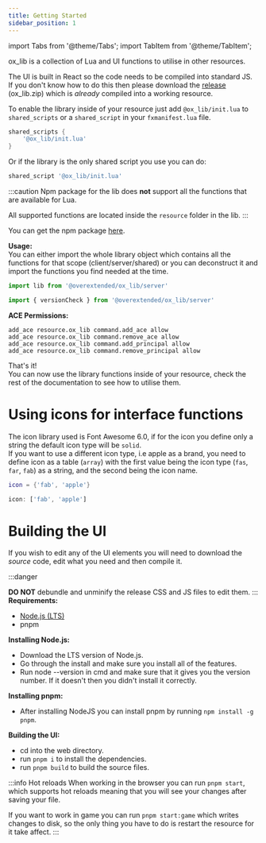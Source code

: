 ```yaml
---
title: Getting Started
sidebar_position: 1
---
```


import Tabs from '@theme/Tabs';
import TabItem from '@theme/TabItem';

ox_lib is a collection of Lua and UI functions to utilise in other resources.

The UI is built in React so the code needs to be compiled into standard JS.  
If you don't know how to do this then please download the [release](https://github.com/overextended/ox_lib/releases/latest) (ox_lib.zip) which is *already* compiled into a working resource.

<Tabs>
<TabItem value='Lua'>

To enable the library inside of your resource just add `@ox_lib/init.lua` to `shared_scripts` or
a `shared_script` in your `fxmanifest.lua` file.

```lua
shared_scripts {
    '@ox_lib/init.lua'
}
```

Or if the library is the only shared script you use you can do:

```lua
shared_script '@ox_lib/init.lua'
```
</TabItem>
<TabItem value='JS/TS'>

:::caution
Npm package for the lib does **not** support all the functions that are available for Lua.

All supported functions are located inside the `resource` folder in the lib.
:::

You can get the npm package [here](https://npmjs.com/package/@overextended/ox_lib).

**Usage:**  
You can either import the whole library object which contains all the functions for that scope (client/server/shared) or
you can deconstruct it and import the functions you find needed at the time.

```ts
import lib from '@overextended/ox_lib/server'
```

```ts
import { versionCheck } from '@overextended/ox_lib/server'
```
</TabItem>
</Tabs>

**ACE Permissions:**
```
add_ace resource.ox_lib command.add_ace allow
add_ace resource.ox_lib command.remove_ace allow
add_ace resource.ox_lib command.add_principal allow
add_ace resource.ox_lib command.remove_principal allow
```

That's it!  
You can now use the library functions inside of your resource, check the rest of the
documentation to see how to utilise them.

# Using icons for interface functions

The icon library used is Font Awesome 6.0, if for the icon you define only a string
the default icon type will be `solid`.  
If you want to use a different icon type, i.e
apple as a brand, you need to define icon as a table (`array`) with the first value being
the icon type (`fas`, `far`, `fab`) as a string, and the second being the icon name.

<Tabs>
<TabItem value='Lua'>

```lua
icon = {'fab', 'apple'}
```
</TabItem>
<TabItem value='JS/TS'>

```ts
icon: ['fab', 'apple']
```
</TabItem>
</Tabs>

# Building the UI

If you wish to edit any of the UI elements you will need to download the *source* code, edit what you need and then
compile it.

:::danger

**DO NOT** debundle and unminify the release CSS and JS files to edit them.
:::
**Requirements:**

* [Node.js (LTS)](https://nodejs.org/)
* pnpm

**Installing Node.js:**

* Download the LTS version of Node.js.
* Go through the install and make sure you install all of the features.
* Run node --version in cmd and make sure that it gives you the version number. If it doesn't then you didn't install it correctly.

**Installing pnpm:**

* After installing NodeJS you can install pnpm by running `npm install -g pnpm`.

**Building the UI:**

* cd into the web directory.
* run `pnpm i` to install the dependencies.
* run `pnpm build` to build the source files.

:::info Hot reloads
When working in the browser you can run `pnpm start`, which supports hot reloads meaning that
you will see your changes after saving your file.

If you want to work in game you can run `pnpm start:game` which writes changes to disk, so
the only thing you have to do is restart the resource for it take affect.
:::
